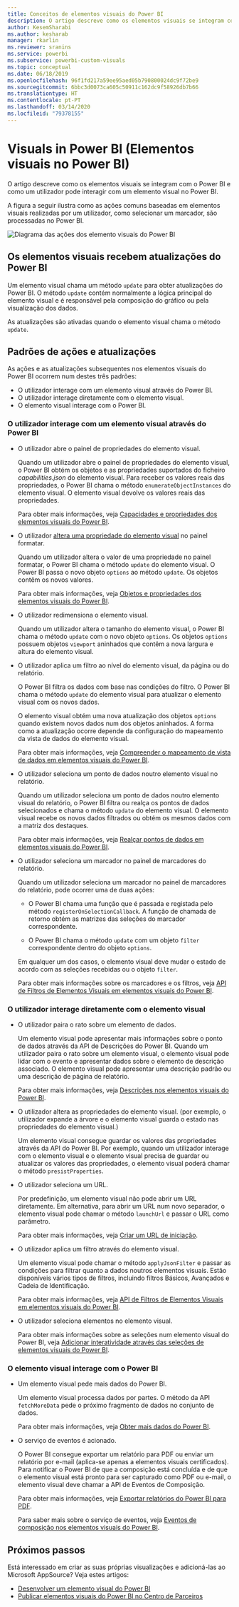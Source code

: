 ```yaml
---
title: Conceitos de elementos visuais do Power BI
description: O artigo descreve como os elementos visuais se integram com o Power BI e como um utilizador pode interagir com um elemento visual no Power BI.
author: KesemSharabi
ms.author: kesharab
manager: rkarlin
ms.reviewer: sranins
ms.service: powerbi
ms.subservice: powerbi-custom-visuals
ms.topic: conceptual
ms.date: 06/18/2019
ms.openlocfilehash: 96f1fd217a59ee95aed05b790800024dc9f72be9
ms.sourcegitcommit: 6bbc3d0073ca605c50911c162dc9f58926db7b66
ms.translationtype: HT
ms.contentlocale: pt-PT
ms.lasthandoff: 03/14/2020
ms.locfileid: "79378155"
---
```

# <a name="visuals-in-power-bi"></a>Visuals in Power BI (Elementos visuais no Power BI)

O artigo descreve como os elementos visuais se integram com o Power BI e como um utilizador pode interagir com um elemento visual no Power BI. 

A figura a seguir ilustra como as ações comuns baseadas em elementos visuais realizadas por um utilizador, como selecionar um marcador, são processadas no Power BI.

![Diagrama das ações dos elemento visuais do Power BI](media/power-bi-visuals-concept/visual-concept.svg)

## <a name="visuals-get-updates-from-power-bi"></a>Os elementos visuais recebem atualizações do Power BI

Um elemento visual chama um método `update` para obter atualizações do Power BI. O método `update` contém normalmente a lógica principal do elemento visual e é responsável pela composição do gráfico ou pela visualização dos dados.

As atualizações são ativadas quando o elemento visual chama o método `update`.

## <a name="action-and-update-patterns"></a>Padrões de ações e atualizações

As ações e as atualizações subsequentes nos elementos visuais do Power BI ocorrem num destes três padrões:

* O utilizador interage com um elemento visual através do Power BI.
* O utilizador interage diretamente com o elemento visual.
* O elemento visual interage com o Power BI.

### <a name="user-interacts-with-a-visual-through-power-bi"></a>O utilizador interage com um elemento visual através do Power BI

* O utilizador abre o painel de propriedades do elemento visual.

    Quando um utilizador abre o painel de propriedades do elemento visual, o Power BI obtém os objetos e as propriedades suportados do ficheiro *capabilities.json* do elemento visual. Para receber os valores reais das propriedades, o Power BI chama o método `enumerateObjectInstances` do elemento visual. O elemento visual devolve os valores reais das propriedades.

    Para obter mais informações, veja [Capacidades e propriedades dos elementos visuais do Power BI](capabilities.md).

* O utilizador [altera uma propriedade do elemento visual](../../visuals/power-bi-visualization-customize-title-background-and-legend.md) no painel formatar.

    Quando um utilizador altera o valor de uma propriedade no painel formatar, o Power BI chama o método `update` do elemento visual. O Power BI passa o novo objeto `options` ao método `update`. Os objetos contêm os novos valores.

    Para obter mais informações, veja [Objetos e propriedades dos elementos visuais do Power BI](objects-properties.md).

* O utilizador redimensiona o elemento visual.

    Quando um utilizador altera o tamanho do elemento visual, o Power BI chama o método `update` com o novo objeto `options`. Os objetos `options` possuem objetos `viewport` aninhados que contêm a nova largura e altura do elemento visual.

* O utilizador aplica um filtro ao nível do elemento visual, da página ou do relatório.

    O Power BI filtra os dados com base nas condições do filtro. O Power BI chama o método `update` do elemento visual para atualizar o elemento visual com os novos dados.

    O elemento visual obtém uma nova atualização dos objetos `options` quando existem novos dados num dos objetos aninhados. A forma como a atualização ocorre depende da configuração do mapeamento da vista de dados do elemento visual.

    Para obter mais informações, veja [Compreender o mapeamento de vista de dados em elementos visuais do Power BI](dataview-mappings.md).

* O utilizador seleciona um ponto de dados noutro elemento visual no relatório.

    Quando um utilizador seleciona um ponto de dados noutro elemento visual do relatório, o Power BI filtra ou realça os pontos de dados selecionados e chama o método `update` do elemento visual. O elemento visual recebe os novos dados filtrados ou obtém os mesmos dados com a matriz dos destaques.

    Para obter mais informações, veja [Realçar pontos de dados em elementos visuais do Power BI](highlight.md).

* O utilizador seleciona um marcador no painel de marcadores do relatório.

    Quando um utilizador seleciona um marcador no painel de marcadores do relatório, pode ocorrer uma de duas ações:

    * O Power BI chama uma função que é passada e registada pelo método `registerOnSelectionCallback`. A função de chamada de retorno obtém as matrizes das seleções do marcador correspondente.

    * O Power BI chama o método `update` com um objeto `filter` correspondente dentro do objeto `options`.

    Em qualquer um dos casos, o elemento visual deve mudar o estado de acordo com as seleções recebidas ou o objeto `filter`.

    Para obter mais informações sobre os marcadores e os filtros, veja [API de Filtros de Elementos Visuais em elementos visuais do Power BI](filter-api.md).

### <a name="user-interacts-with-the-visual-directly"></a>O utilizador interage diretamente com o elemento visual

* O utilizador paira o rato sobre um elemento de dados.

    Um elemento visual pode apresentar mais informações sobre o ponto de dados através da API de Descrições do Power BI. Quando um utilizador paira o rato sobre um elemento visual, o elemento visual pode lidar com o evento e apresentar dados sobre o elemento de descrição associado. O elemento visual pode apresentar uma descrição padrão ou uma descrição de página de relatório.

    Para obter mais informações, veja [Descrições nos elementos visuais do Power BI](add-tooltips.md).

* O utilizador altera as propriedades do elemento visual. (por exemplo, o utilizador expande a árvore e o elemento visual guarda o estado nas propriedades do elemento visual.)

    Um elemento visual consegue guardar os valores das propriedades através da API do Power BI. Por exemplo, quando um utilizador interage com o elemento visual e o elemento visual precisa de guardar ou atualizar os valores das propriedades, o elemento visual poderá chamar o método `presistProperties`.

* O utilizador seleciona um URL.

    Por predefinição, um elemento visual não pode abrir um URL diretamente. Em alternativa, para abrir um URL num novo separador, o elemento visual pode chamar o método `launchUrl` e passar o URL como parâmetro.

    Para obter mais informações, veja [Criar um URL de iniciação](launch-url.md).

* O utilizador aplica um filtro através do elemento visual.

    Um elemento visual pode chamar o método `applyJsonFilter` e passar as condições para filtrar quanto a dados noutros elementos visuais. Estão disponíveis vários tipos de filtros, incluindo filtros Básicos, Avançados e Cadeia de Identificação.

    Para obter mais informações, veja [API de Filtros de Elementos Visuais em elementos visuais do Power BI](filter-api.md).

* O utilizador seleciona elementos no elemento visual.

    Para obter mais informações sobre as seleções num elemento visual do Power BI, veja [Adicionar interatividade através das seleções de elementos visuais do Power BI](selection-api.md).

### <a name="visual-interacts-with-power-bi"></a>O elemento visual interage com o Power BI

* Um elemento visual pede mais dados do Power BI.

    Um elemento visual processa dados por partes. O método da API `fetchMoreData` pede o próximo fragmento de dados no conjunto de dados.

    Para obter mais informações, veja [Obter mais dados do Power BI](fetch-more-data.md).

* O serviço de eventos é acionado.

    O Power BI consegue exportar um relatório para PDF ou enviar um relatório por e-mail (aplica-se apenas a elementos visuais certificados). Para notificar o Power BI de que a composição está concluída e de que o elemento visual está pronto para ser capturado como PDF ou e-mail, o elemento visual deve chamar a API de Eventos de Composição.

    Para obter mais informações, veja [Exportar relatórios do Power BI para PDF](../../consumer/end-user-pdf.md).

    Para saber mais sobre o serviço de eventos, veja [Eventos de composição nos elementos visuais do Power BI](event-service.md).

## <a name="next-steps"></a>Próximos passos

Está interessado em criar as suas próprias visualizações e adicioná-las ao Microsoft AppSource? Veja estes artigos:

* [Desenvolver um elemento visual do Power BI](./custom-visual-develop-tutorial.md)
* [Publicar elementos visuais do Power BI no Centro de Parceiros](office-store.md)
